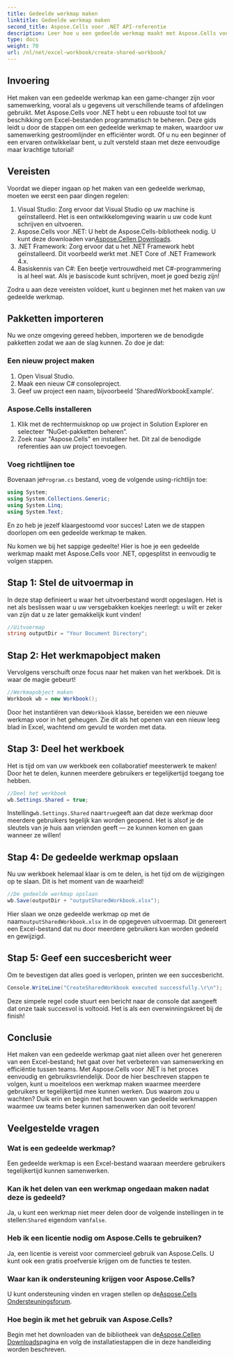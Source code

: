 ```yaml
---
title: Gedeelde werkmap maken
linktitle: Gedeelde werkmap maken
second_title: Aspose.Cells voor .NET API-referentie
description: Leer hoe u een gedeelde werkmap maakt met Aspose.Cells voor .NET met deze eenvoudige stapsgewijze handleiding. Perfect voor het verbeteren van teamsamenwerking.
type: docs
weight: 70
url: /nl/net/excel-workbook/create-shared-workbook/
---
```

## Invoering

Het maken van een gedeelde werkmap kan een game-changer zijn voor samenwerking, vooral als u gegevens uit verschillende teams of afdelingen gebruikt. Met Aspose.Cells voor .NET hebt u een robuuste tool tot uw beschikking om Excel-bestanden programmatisch te beheren. Deze gids leidt u door de stappen om een gedeelde werkmap te maken, waardoor uw samenwerking gestroomlijnder en efficiënter wordt. Of u nu een beginner of een ervaren ontwikkelaar bent, u zult versteld staan met deze eenvoudige maar krachtige tutorial!

## Vereisten

Voordat we dieper ingaan op het maken van een gedeelde werkmap, moeten we eerst een paar dingen regelen:

1. Visual Studio: Zorg ervoor dat Visual Studio op uw machine is geïnstalleerd. Het is een ontwikkelomgeving waarin u uw code kunt schrijven en uitvoeren.
2.  Aspose.Cells voor .NET: U hebt de Aspose.Cells-bibliotheek nodig. U kunt deze downloaden van[Aspose.Cellen Downloads](https://releases.aspose.com/cells/net/).
3. .NET Framework: Zorg ervoor dat u het .NET Framework hebt geïnstalleerd. Dit voorbeeld werkt met .NET Core of .NET Framework 4.x.
4. Basiskennis van C#: Een beetje vertrouwdheid met C#-programmering is al heel wat. Als je basiscode kunt schrijven, moet je goed bezig zijn!

Zodra u aan deze vereisten voldoet, kunt u beginnen met het maken van uw gedeelde werkmap.

## Pakketten importeren

Nu we onze omgeving gereed hebben, importeren we de benodigde pakketten zodat we aan de slag kunnen. Zo doe je dat:

### Een nieuw project maken
1. Open Visual Studio.
2. Maak een nieuw C# consoleproject.
3. Geef uw project een naam, bijvoorbeeld 'SharedWorkbookExample'.

### Aspose.Cells installeren
1. Klik met de rechtermuisknop op uw project in Solution Explorer en selecteer “NuGet-pakketten beheren”.
2. Zoek naar "Aspose.Cells" en installeer het. Dit zal de benodigde referenties aan uw project toevoegen.

### Voeg richtlijnen toe
 Bovenaan je`Program.cs` bestand, voeg de volgende using-richtlijn toe:

```csharp
using System;
using System.Collections.Generic;
using System.Linq;
using System.Text;
```

En zo heb je jezelf klaargestoomd voor succes! Laten we de stappen doorlopen om een gedeelde werkmap te maken.

Nu komen we bij het sappige gedeelte! Hier is hoe je een gedeelde werkmap maakt met Aspose.Cells voor .NET, opgesplitst in eenvoudig te volgen stappen.

## Stap 1: Stel de uitvoermap in

In deze stap definieert u waar het uitvoerbestand wordt opgeslagen. Het is net als beslissen waar u uw versgebakken koekjes neerlegt: u wilt er zeker van zijn dat u ze later gemakkelijk kunt vinden!

```csharp
//Uitvoermap
string outputDir = "Your Document Directory";
```

## Stap 2: Het werkmapobject maken

Vervolgens verschuift onze focus naar het maken van het werkboek. Dit is waar de magie gebeurt!

```csharp
//Werkmapobject maken
Workbook wb = new Workbook();
```
 Door het instantiëren van de`Workbook` klasse, bereiden we een nieuwe werkmap voor in het geheugen. Zie dit als het openen van een nieuw leeg blad in Excel, wachtend om gevuld te worden met data.

## Stap 3: Deel het werkboek

Het is tijd om van uw werkboek een collaboratief meesterwerk te maken! Door het te delen, kunnen meerdere gebruikers er tegelijkertijd toegang toe hebben.

```csharp
//Deel het werkboek
wb.Settings.Shared = true;
```
 Instelling`wb.Settings.Shared` naar`true`geeft aan dat deze werkmap door meerdere gebruikers tegelijk kan worden geopend. Het is alsof je de sleutels van je huis aan vrienden geeft — ze kunnen komen en gaan wanneer ze willen!

## Stap 4: De gedeelde werkmap opslaan

Nu uw werkboek helemaal klaar is om te delen, is het tijd om de wijzigingen op te slaan. Dit is het moment van de waarheid!

```csharp
//De gedeelde werkmap opslaan
wb.Save(outputDir + "outputSharedWorkbook.xlsx");
```
 Hier slaan we onze gedeelde werkmap op met de naam`outputSharedWorkbook.xlsx` in de opgegeven uitvoermap. Dit genereert een Excel-bestand dat nu door meerdere gebruikers kan worden gedeeld en gewijzigd.

## Stap 5: Geef een succesbericht weer

Om te bevestigen dat alles goed is verlopen, printen we een succesbericht.

```csharp
Console.WriteLine("CreateSharedWorkbook executed successfully.\r\n");
```
Deze simpele regel code stuurt een bericht naar de console dat aangeeft dat onze taak succesvol is voltooid. Het is als een overwinningskreet bij de finish!

## Conclusie 

Het maken van een gedeelde werkmap gaat niet alleen over het genereren van een Excel-bestand; het gaat over het verbeteren van samenwerking en efficiëntie tussen teams. Met Aspose.Cells voor .NET is het proces eenvoudig en gebruiksvriendelijk. Door de hier beschreven stappen te volgen, kunt u moeiteloos een werkmap maken waarmee meerdere gebruikers er tegelijkertijd mee kunnen werken. Dus waarom zou u wachten? Duik erin en begin met het bouwen van gedeelde werkmappen waarmee uw teams beter kunnen samenwerken dan ooit tevoren!

## Veelgestelde vragen

### Wat is een gedeelde werkmap?
Een gedeelde werkmap is een Excel-bestand waaraan meerdere gebruikers tegelijkertijd kunnen samenwerken.

### Kan ik het delen van een werkmap ongedaan maken nadat deze is gedeeld?
 Ja, u kunt een werkmap niet meer delen door de volgende instellingen in te stellen:`Shared` eigendom van`false`.

### Heb ik een licentie nodig om Aspose.Cells te gebruiken?
Ja, een licentie is vereist voor commercieel gebruik van Aspose.Cells. U kunt ook een gratis proefversie krijgen om de functies te testen.

### Waar kan ik ondersteuning krijgen voor Aspose.Cells?
 U kunt ondersteuning vinden en vragen stellen op de[Aspose.Cells Ondersteuningsforum](https://forum.aspose.com/c/cells/9).

### Hoe begin ik met het gebruik van Aspose.Cells?
 Begin met het downloaden van de bibliotheek van de[Aspose.Cellen Downloads](https://releases.aspose.com/cells/net/)pagina en volg de installatiestappen die in deze handleiding worden beschreven.